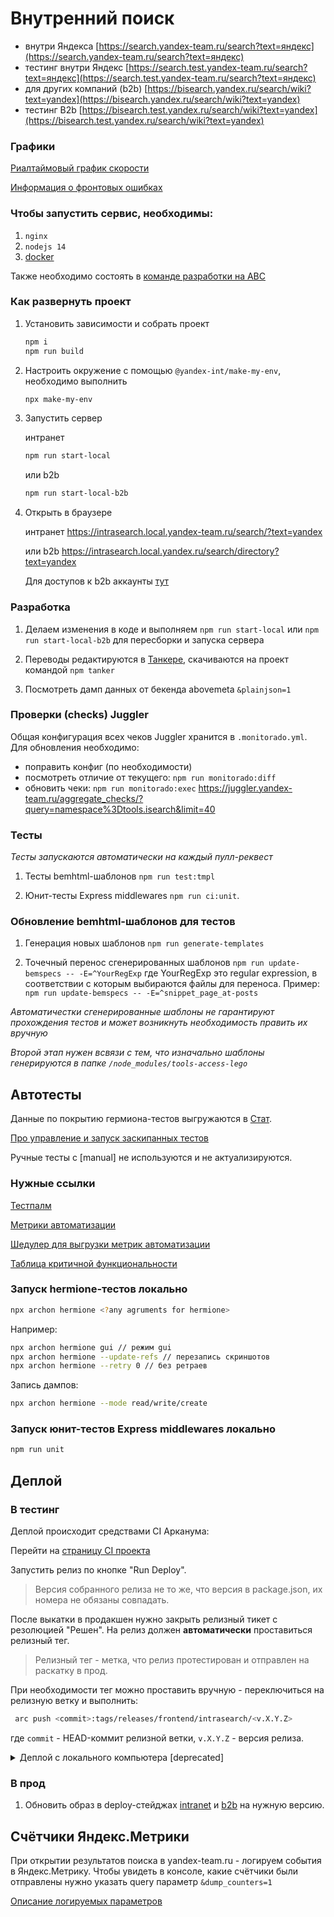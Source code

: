 # Внутренний поиск

* внутри Яндекса [https://search.yandex-team.ru/search?text=яндекс](https://search.yandex-team.ru/search?text=яндекс)
* тестинг внутри Яндекс [https://search.test.yandex-team.ru/search?text=яндекс](https://search.test.yandex-team.ru/search?text=яндекс)
* для других компаний (b2b) [https://bisearch.yandex.ru/search/wiki?text=yandex](https://bisearch.yandex.ru/search/wiki?text=yandex)
* тестинг B2b [https://bisearch.test.yandex.ru/search/wiki?text=yandex](https://bisearch.test.yandex.ru/search/wiki?text=yandex)

### Графики

[Риалтаймовый график скорости](https://rum.yandex-team.ru/projects/intrasearch/projectDashboard)

[Информация о фронтовых ошибках](https://error.yandex-team.ru/projects/intrasearch/projectDashboard)

### Чтобы запустить сервис, необходимы:

1. `nginx`
2. `nodejs 14`
4. [docker](https://www.docker.com/get-docker)

Также необходимо состоять в [команде разработки на ABC](https://abc.yandex-team.ru/services/isearch/)

### Как развернуть проект

1. Установить зависимости и собрать проект
    ```sh
    npm i
    npm run build
    ```

1. Настроить окружение с помощью `@yandex-int/make-my-env`, необходимо выполнить
    ```bash
    npx make-my-env
    ```

1. Запустить сервер

    интранет
    ```sh
    npm run start-local
    ```
    или b2b
    ```sh
    npm run start-local-b2b
    ```

1. Открыть в браузере

    интранет https://intrasearch.local.yandex-team.ru/search/?text=yandex

    или b2b https://intrasearch.local.yandex.ru/search/directory?text=yandex

    Для доступов к b2b аккаунты [тут](https://wiki.yandex-team.ru/intranetpoisk/b2b/akkaunty/)

### Разработка

1. Делаем изменения в коде и выполняем `npm run start-local` или `npm run start-local-b2b` для пересборки и запуска сервера

2. Переводы редактируются в [Танкере](https://tanker.yandex-team.ru/?project=isearch&branch=bem), скачиваются на проект командой `npm tanker`

3. Посмотреть дамп данных от бекенда abovemeta `&plainjson=1`

### Проверки (checks) Juggler
Общая конфигурация всех чеков Juggler хранится в `.monitorado.yml`.
Для обновления необходимо:
* поправить конфиг (по необходимости)
* посмотреть отличие от текущего: `npm run monitorado:diff`
* обновить чеки: `npm run monitorado:exec`
https://juggler.yandex-team.ru/aggregate_checks/?query=namespace%3Dtools.isearch&limit=40



### Тесты

*Тесты запускаются автоматически на каждый пулл-реквест*

1. Тесты bemhtml-шаблонов `npm run test:tmpl`

2. Юнит-тесты Express middlewares `npm run ci:unit`.

### Обновление bemhtml-шаблонов для тестов

1. Генерация новых шаблонов `npm run generate-templates`

2. Точечный перенос сгенерированных шаблонов `npm run update-bemspecs -- -E=^YourRegExp` где YourRegExp это regular expression, в соответствии с которым выбираются файлы для переноса.
Пример: `npm run update-bemspecs -- -E=^snippet_page_at-posts`

_Автоматичестки сгенерированные шаблоны не гарантируют прохождения тестов и может возникнуть необходимость править их вручную_

_Второй этап нужен всвязи с тем, что изначально шаблоны генерируются в папке `/node_modules/tools-access-lego`_

## Автотесты

Данные по покрытию гермиона-тестов выгружаются в [Стат](https://stat.yandex-team.ru/search.yandex-team.ru/tests/manual-and-skipped-tests).

[Про управление и запуск заскипанных тестов](https://github.yandex-team.ru/search-interfaces/infratest/blob/master/services/testcop/docs/workflow/view-tests.md)

Ручные тесты с [manual] не используются и не актуализируются.

### Нужные ссылки
[Тестпалм](https://testpalm.yandex-team.ru/intrasearch_palmsync)

[Метрики автоматизации](https://stat.yandex-team.ru/search.yandex-team.ru/tests/manual-and-skipped-tests/)

[Шедулер для выгрузки метрик автоматизации](https://sandbox.yandex-team.ru/scheduler/23075/view)

[Таблица критичной функциональности](https://wiki.yandex-team.ru/Intranet/bugclassifier/)

### Запуск hermione-тестов локально

```bash
npx archon hermione <?any agruments for hermione>
```
Например:
```bash
npx archon hermione gui // режим gui
npx archon hermione --update-refs // перезапись скриншотов
npx archon hermione --retry 0 // без ретраев
```

Запись дампов:
```bash
npx archon hermione --mode read/write/create
```

### Запуск юнит-тестов Express middlewares локально
```bash
npm run unit
```

## Деплой

### В тестинг
Деплой происходит средствами CI Арканума:

Перейти на [страницу CI проекта](https://a.yandex-team.ru/projects/frontend/ci/releases/timeline?dir=frontend%2Fservices%2Fintrasearch&id=release)

Запустить релиз по кнопке "Run Deploy".

> Версия собранного релиза не то же, что версия в package.json, их номера не обязаны совпадать.

После выкатки в продакшен нужно закрыть релизный тикет с резолюцией "Решен".
На релиз должен **автоматически** проставиться релизный тег. 
> Релизный тег - метка, что релиз протестирован и отправлен на раскатку в прод.

При необходимости тег можно проставить вручную - переключиться на релизную ветку и выполнить: 

```bash
 arc push <commit>:tags/releases/frontend/intrasearch/<v.X.Y.Z>
```
где `commit` - HEAD-коммит релизной ветки, `v.X.Y.Z` - версия релиза.


<details><summary>Деплой с локального компьютера [deprecated]</summary><p>

*Иногда требуется задеплоить с локального компьютера. В обычной жизни делать это не рекомендуется.*

1. `npm version patch|minor|major` прогонит тесты, поднимет версию, сгенерирует запись в changelog.md на основе коммитов, сделает тег, запушит изменения
2. npm run release` - соберет и запушит Docker image **registry.yandex.net/tools/intrasearch-www** указанной версии (возьмет из package.json), зальет в [deploy intranet testing](https://deploy.yandex-team.ru/stages/isearch-www-intranet-testing) и [deploy b2b testing](https://deploy.yandex-team.ru/stages/isearch-www-b2b-testing)

</p></details>

### В прод
1. Обновить образ в deploy-стейджах [intranet](https://deploy.yandex-team.ru/stages/isearch-www-intranet-production) и [b2b](https://deploy.yandex-team.ru/stages/isearch-www-b2b-production) на нужную версию.

## Счётчики Яндекс.Метрики

При открытии результатов поиска в yandex-team.ru - логируем события в Яндекс.Метрику. Чтобы увидеть в консоле, какие счётчики были отправлены нужно указать query параметр `&dump_counters=1`

[Описание логируемых параметров](https://wiki.yandex-team.ru/devtoolsui/knowledge-base/intrasearch/logiruemye-v-metriku-sobytija/)
